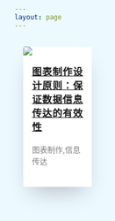 ```yaml
---
layout: page
---
```

<style>

/* Design */
*,
*::before,
*::after {
  box-sizing: border-box;
}

html {
  background-color: #ecf9ff;
}

body {
  color: #272727;
  /* font-family: 'Quicksand', serif; */
  font-style: normal;
  font-weight: 400;
  letter-spacing: 0;
  padding: 1rem;
}

.main{
  max-width: 1200px;
  margin: 0 auto;
}

h1 {
    font-size: 24px;
    font-weight: 400;
    text-align: center;
}

img {
  height: auto;
  max-width: 100%;
  vertical-align: middle;
}

.btn {
  color: #ffffff;
  padding: 0.8rem;
  font-size: 14px;
  text-transform: uppercase;
  border-radius: 4px;
  font-weight: 400;
  display: block;
  width: 100%;
  cursor: pointer;
  border: 1px solid rgba(255, 255, 255, 0.2);
  background: transparent;
}

.btn:hover {
  background-color: rgba(255, 255, 255, 0.12);
}

.cards {
  display: flex;
  flex-wrap: wrap;
  list-style: none;
  margin: 0;
  padding: 0;
}

.cards_item {
  display: flex;
  padding: 1rem;
}

@media (min-width: 40rem) {
  .cards_item {
    width: 50%;
  }
}

@media (min-width: 56rem) {
  .cards_item {
    width: 33.3333%;
  }
}

.card {
  background-color: white;
  border-radius: 0.25rem;
  box-shadow: 0 20px 40px -14px rgba(0, 0, 0, 0.25);
  display: flex;
  flex-direction: column;
  overflow: hidden;
}

.card {
}
.card_content {
    padding:1rem
}
.card_title {
  color: #7F7F7F;
  font-size: 1.1rem;
  font-weight: 700;
  letter-spacing: 1px;
  text-transform: capitalize;
  margin: 0px;
  padding-bottom: 5px
}

.card_text {
  color: #7F7F7F;
  font-size: 0.875rem;
  line-height: 1.5;
  margin-bottom: 1.25rem;    
  font-weight: 400;
}
.made_by{
  font-weight: 400;
  font-size: 13px;
  margin-top: 35px;
  text-align: center;
} 

a:hover {
    color:#e6834ecc
}
</style>

<div class="main">
  <ul class="cards">
    <li class="cards_item">
      <div class="card">
        <div class="card_image"><img src="./images/1.png"></div>
        <div class="card_content">
          <h2 class="card_title"><a href="./1">图表制作设计原则：保证数据信息传达的有效性</a></h2>
          <p class="card_text">图表制作,信息传达</p>
        </div>
      </div>
    </li>
  </ul>
</div>